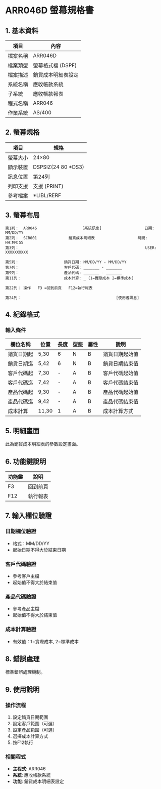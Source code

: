 # ARR046D 螢幕規格書

## 1. 基本資料

| 項目 | 內容 |
|------|------|
| 檔案名稱 | ARR046D |
| 檔案類型 | 螢幕格式檔 (DSPF) |
| 檔案描述 | 銷貨成本明細表設定 |
| 系統名稱 | 應收帳款系統 |
| 子系統 | 應收帳款報表 |
| 程式名稱 | ARR046 |
| 作業系統 | AS/400 |

## 2. 螢幕規格

| 項目 | 規格 |
|------|------|
| 螢幕大小 | 24×80 |
| 顯示裝置 | DSPSIZ(24 80 *DS3) |
| 訊息位置 | 第24列 |
| 列印支援 | 支援 (PRINT) |
| 參考檔案 | *LIBL/RERF |

## 3. 螢幕布局

```
第1列：  ARR046                    [系統訊息]                   日期: MM/DD/YY
第2列：  SCR001              銷貨成本明細表                   時間: HH:MM:SS
第3列：                                                        USER: XXXXXXXXXX

第5列：                    銷貨日期: MM/DD/YY - MM/DD/YY
第7列：                    客戶代碼: _______ - _______
第9列：                    產品代碼: _______ - _______
第11列：                   成本計算: _ (1=實際成本 2=標準成本)

第22列： 操作   F3 =回到前頁   F12=執行報表

第24列：                                          [使用者訊息]
```

## 4. 紀錄格式

### 輸入條件

| 欄位名稱 | 位置 | 長度 | 型態 | 屬性 | 說明 |
|----------|------|------|------|------|------|
| 銷貨日期起 | 5,30 | 6 | N | B | 銷貨日期起始值 |
| 銷貨日期迄 | 5,42 | 6 | N | B | 銷貨日期結束值 |
| 客戶代碼起 | 7,30 | - | A | B | 客戶代碼起始值 |
| 客戶代碼迄 | 7,42 | - | A | B | 客戶代碼結束值 |
| 產品代碼起 | 9,30 | - | A | B | 產品代碼起始值 |
| 產品代碼迄 | 9,42 | - | A | B | 產品代碼結束值 |
| 成本計算 | 11,30 | 1 | A | B | 成本計算方式 |

## 5. 明細畫面

此為銷貨成本明細表的參數設定畫面。

## 6. 功能鍵說明

| 功能鍵 | 說明 |
|--------|------|
| F3 | 回到前頁 |
| F12 | 執行報表 |

## 7. 輸入欄位驗證

### 日期欄位驗證
- 格式：MM/DD/YY
- 起始日期不得大於結束日期

### 客戶代碼驗證
- 參考客戶主檔
- 起始值不得大於結束值

### 產品代碼驗證
- 參考產品主檔
- 起始值不得大於結束值

### 成本計算驗證
- 有效值：1=實際成本, 2=標準成本

## 8. 錯誤處理

標準錯誤處理機制。

## 9. 使用說明

### 操作流程
1. 設定銷貨日期範圍
2. 設定客戶範圍（可選）
3. 設定產品範圍（可選）
4. 選擇成本計算方式
5. 按F12執行

### 相關程式
- **主程式**: ARR046
- **系統**: 應收帳款系統
- **功能**: 銷貨成本明細表設定 